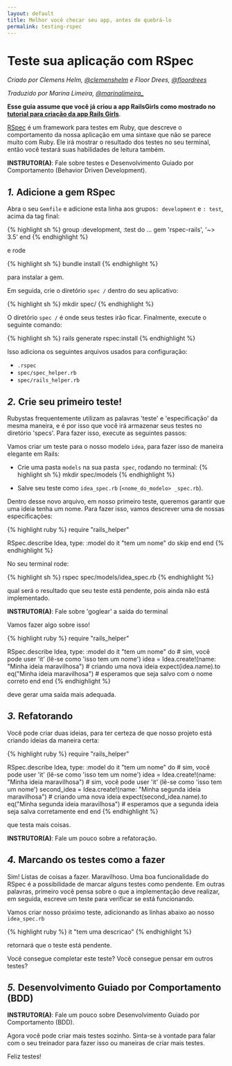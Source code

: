 ```yaml
---
layout: default
title: Melhor você checar seu app, antes de quebrá-lo
permalink: testing-rspec
---
```


# Teste sua aplicação com RSpec

*Criado por Clemens Helm, [@clemenshelm](https://twitter.com/clemenshelm) e Floor Drees, [@floordrees](https://twitter.com/floordrees)*

*Traduzido por Marina Limeira, [@marinalimeira_](https://www.twitter.com/marinalimeira_)*

**Esse guia assume que você já criou a app RailsGirls como mostrado no** [**tutorial para criação da app Rails Girls**](/app).

[RSpec](https://github.com/rspec/rspec-rails) é um framework para testes em Ruby, que descreve o comportamento da nossa aplicação em uma sintaxe que não se parece muito com Ruby. Ele irá mostrar o resultado dos testes no seu terminal, então você testará suas habilidades de leitura também.

__INSTRUTOR(A)__: Fale sobre testes e Desenvolvimento Guiado por Comportamento (Behavior Driven Development).

## *1.* Adicione a gem RSpec

Abra o seu `Gemfile` e adicione esta linha aos grupos`: development` e `: test`, acima da tag final:

{% highlight sh %}
group :development, :test do
  ...
  gem 'rspec-rails', '~> 3.5'
end
{% endhighlight %}

e rode

{% highlight sh %}
bundle install
{% endhighlight %}

para instalar a gem.

Em seguida, crie o diretório `spec /` dentro do seu aplicativo:

{% highlight sh %}
mkdir spec/
{% endhighlight %}

O diretório `spec /` é onde seus testes irão ficar. Finalmente, execute o seguinte comando:

{% highlight sh %}
rails generate rspec:install
{% endhighlight %}


Isso adiciona os seguintes arquivos usados para configuração:

- `.rspec`
- `spec/spec_helper.rb`
- `spec/rails_helper.rb`

## *2.* Crie seu primeiro teste!

Rubystas frequentemente utilizam as palavras 'teste' e 'especificação' da mesma maneira, e é por isso que você irá armazenar seus testes no diretório 'specs'.
Para fazer isso, execute as seguintes passos:

Vamos criar um teste para o nosso modelo `idea`, para fazer isso de maneira elegante em Rails:

* Crie uma pasta `models` na sua pasta` spec`, rodando no terminal:
{% highlight sh %}
mkdir spec/models
{% endhighlight %}

* Salve seu teste como `idea_spec.rb` (`<nome_do_modelo> _spec.rb`).

Dentro desse novo arquivo, em nosso primeiro teste, queremos garantir que uma ideia tenha um nome. Para fazer isso, vamos descrever uma de nossas especificações:

{% highlight ruby %}
require "rails_helper"

RSpec.describe Idea, type: :model do
  it "tem um nome" do
    skip
  end
end
{% endhighlight %}

No seu terminal rode:

{% highlight sh %}
rspec spec/models/idea_spec.rb
{% endhighlight %}

qual será o resultado que seu teste está pendente, pois ainda não está implementado.

__INSTRUTOR(A)__: Fale sobre 'goglear' a saída do terminal

Vamos fazer algo sobre isso!

{% highlight ruby %}
require "rails_helper"

RSpec.describe Idea, type: :model do
  it "tem um nome" do # sim, você pode user 'it' (lê-se como 'isso tem um nome')
    idea = Idea.create!(name: "Minha ideia maravilhosa") # criando uma nova ideia
    expect(idea.name).to eq("Minha ideia maravilhosa") # esperamos que seja salvo com o nome correto
  end
end
{% endhighlight %}

deve gerar uma saída mais adequada.

## *3.* Refatorando

Você pode criar duas ideias, para ter certeza de que nosso projeto está criando ideias da maneira certa:

{% highlight ruby %}
require "rails_helper"

RSpec.describe Idea, type: :model do
  it "tem um nome" do # sim, você pode user 'it' (lê-se como 'isso tem um nome')
    idea = Idea.create!(name: "Minha ideia maravilhosa") # sim, você pode user 'it' (lê-se como 'isso tem um nome')
    second_idea = Idea.create!(name: "Minha segunda ideia maravilhosa") # criando uma nova ideia
    expect(second_idea.name).to eq("Minha segunda ideia maravilhosa") # esperamos que a segunda ideia seja salva corretamente
  end
end
{% endhighlight %}

que testa mais coisas.

__INSTRUTOR(A)__: Fale um pouco sobre a refatoração.

## *4.* Marcando os testes como a fazer

Sim! Listas de coisas a fazer. Maravilhoso.
Uma boa funcionalidade do RSpec é a possibilidade de marcar alguns testes como pendente. Em outras palavras, primeiro você pensa sobre o que a implementação deve realizar, em seguida, escreve um teste para verificar se está funcionando.

Vamos criar nosso próximo teste, adicionando as linhas abaixo ao nosso `idea_spec.rb`

{% highlight ruby %}
it "tem uma descricao"
{% endhighlight %}

retornará que o teste está pendente.

Você consegue completar este teste? Você consegue pensar em outros testes?

## *5.* Desenvolvimento Guiado por Comportamento (BDD)

__INSTRUTOR(A)__: Fale um pouco sobre Desenvolvimento Guiado por Comportamento (BDD).

Agora você pode criar mais testes sozinho.
Sinta-se à vontade para falar com o seu treinador para fazer isso ou maneiras de criar mais testes.

Feliz testes!